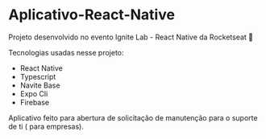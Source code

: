 # Aplicativo-React-Native

Projeto desenvolvido no evento Ignite Lab - React Native da Rocketseat 🚀


Tecnologias usadas nesse projeto: 

- React Native
- Typescript
- Navite Base 
- Expo Cli
- Firebase


Aplicativo feito para abertura de solicitação de manutenção para o suporte de ti ( para empresas).
